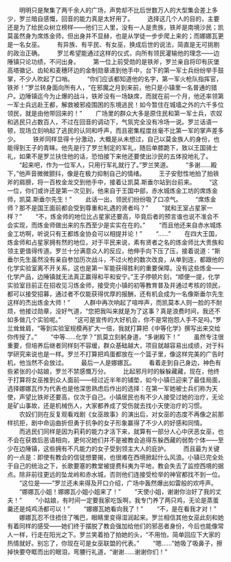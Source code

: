 　　明明只是聚集了两千余人的广场，声势却不比后世数万人的大型集会差上多少，罗兰暗自感慨，回音的能力真是太好用了。
　　选择这几个人的目的，主要还是为了给民众树立榜样——他们三人里，没有一人是贵族，铁斧是南境沙民；凯莫虽然身为席炼金师，但出身并不显赫，也是从学徒一步步爬上来的；而娜娜瓦更是一名女巫。
　　有异族、有平民、有女巫，换成后世的说法，简直是无可挑剔的政治正确。
　　罗兰希望能通过这样的仪式，向所有领民灌输他的理念——边陲镇只论功绩，不问出身。
　　第一位上前受勋的是铁斧，罗兰亲自将印有灰堡高塔徽记、齿轮和麦穗环边的金制勋章递到他手中，台下的第一军士兵纷纷举手鼓掌，不少人吹起了口哨。
　　“你们应该都知道他的名字，第一军火枪队指挥官，铁斧！”罗兰转身面向所有人，“在邪魔之月到来前，他只是小镇里一名普通的猎户。边陲镇迄今为止爆的战斗，铁斧没有一场缺席，而就在前一个月，他还率领第一军士兵远赴王都，解救被邪疫围困的东境逃民！如今暂住在城墙之外的六千多位领民，就是由他带回来的！”
　　广场里的群众大多是原住民和第一军士兵，农奴和逃民只占数百人，不过在回音的调动下，气氛完全没有冷场一说。罗兰话语一顿，现场立刻响起了逃民的认同和呼声，而且密集程度丝毫不比第一军的掌声差多少。
　　铁斧同样显得十分激动，大概是从未想过，自己以莫金族人的身份，也能得到王子的青睐。他先是行了罗兰制定的军礼，随后单膝跪下，致以王国骑士礼，如果不是罗兰扶住他的话，恐怕接下来他还要使出沙民的五体投地礼了。
　　“起来吧，作为一位军人，只用行军礼就行了。”罗兰笑道。
　　“多谢……殿下，”他声音微微颤抖，像是在极力抑制自己的情绪。
　　王子安慰性地拍了拍铁斧的肩膀，将一百枚金龙交到他手中，接着让凯莫.斯垂尔站到台前来。
　　“这一位，你们或许还是第一次见到，他来自于王国中部，赤水城炼金工坊的席炼金师，凯莫.斯垂尔先生！”
　　此话一出，领民们纷纷吸了口凉气。
　　“席炼金师？那不是国王面前都会受到尊重和礼遇的贤者吗？”
　　“就和王室占星家一样？”
　　“不，炼金师的地位比占星家还要高，毕竟后者的预言谁也说不准会不会实现，而炼金师做出来的东西至少是实实在在的。”
　　“而且他还来自赤水城炼金工坊啊，听说只有王都炼金协会可以相提并论！”
　　“……”
　　在四大王国，炼金师和占星家拥有然的地位，对于平民来说，素有贤者之名的炼金师比大贵族和领主更值得传道。罗兰十分满意众人的反应，他伸手向下压了压，接着说道：“斯垂尔先生虽然没有亲自参加历次战斗，不过火枪的数次改良，从单到连，都跟他的化学实验室离不开关系，这也是第一军能获得胜利的重要保障。没有这些炼金——化学产品，边陲镇就无法真正赢得和平和安宁。”王子停顿片刻，“顺便一提，化学实验室目前正在招收见习炼金师，接受完小镇的初等教育普及并通过考核的领民，都可以接受招募，通过者不仅能获得优厚的报酬，还有机会成为一名像斯垂尔先生这样的杰出炼金大师！”
　　人群中再次响起了喧哗声，而凯莫本人则一脸的不耐烦，他接过勋章，没好气道，“您把我叫来就是为了这事？真是浪费时间，我还不如多做几个实验呢。”
　　“这可是宣传的大好机会，你不是常抱怨人手不足吗，”罗兰耸耸肩，“等到实验室规模再扩大一倍，我就打算把《中等化学》撰写出来交给你传授了。”
　　“中等……化学？”凯莫立刻躬身道，“多谢殿下！”
　　虽然专注很重要，但培养后继者同样刻不容缓，群众基础越大，项目就越容易出成绩，对于科学研究来说也是一样。罗兰不打算把鸡蛋都放在一个篮子里，像这样完美的广告时机，他当然不会放过。
　　最后一人是娜娜瓦。
　　看着走到自己身边，神色有些紧张的小姑娘，罗兰不禁感慨万分。
　　比起邪月时的躲躲藏藏，现在，他终于打算将女巫推到众人面前——经过近半年的铺垫，如今小镇已迎来了最佳局面，选择娜娜瓦作为代表也是他深思熟虑后作出的选择：在第一军她被士兵们称为天使，声望比铁斧还要高，仅次于自己。小镇居民也有不少人接受过她的治疗，无论是矿山事故，还是机械伤人，大家都养成了受伤就去找小天使治疗的习惯。
　　农奴们则在反复观看戏剧《女巫故事》的演出后，对女巫的态度不再像之前那样抗拒，剧中命运曲折但勇于抗争的女子形象赢得了不少人的好感和同情。
　　而逃民们同样是因为莉莉的能力才活下来，就算有一部分人心中厌恶女巫，也不会在获救后恶语相向，更何况她们并不是被教会追得东躲西藏的弱势个体——至少在边陲镇，这些拥有不凡能力的女子受到领主大人的庇护。
　　而且最为关键的一点是：即使有教会的信徒想要揭，也很难在西境掀起什么风浪。小镇已完全处于自己的统治之下，长歌要塞的教堂被提费科夷为平地，教会失去了监控西境的据点。除非前往更远的坠龙岭和赤水城，否则他们连接受检举的神官都找不到一位。
　　“这位是——”罗兰还未来得及开口介绍，广场中轰然爆出如雷般的欢呼声。
　　“娜娜瓦小姐！娜娜瓦小姐小姐来了！”
　　“天使小姐，谢谢你治好了我的丈夫！”
　　“小姑娘，有时间一定要我家吃饭啊，我专门养了两只鸡，无论是蒸蛋羹还是炖鸡汤都可以！”
　　“娜娜瓦她看向我了！”
　　“不，是在看我才对！”
　　娜娜瓦忍不住捂住了嘴巴，眼睛里变得湿润起来。罗兰相信其他女巫此刻和她有着同样的感受——她们终于摆脱了教会强加给他们的邪恶者身份，今后也能像常人一样，行走在阳光之下。罗兰笑着拍了拍她的头，“不用怕，简单回应下大家的热情就好。别忘了，你现在可是女巫联盟的代表。”
　　“嗯……”她吸了吸鼻子，擦掉快要夺眶而出的眼泪，弯腰行礼道，“谢谢……谢谢你们！”